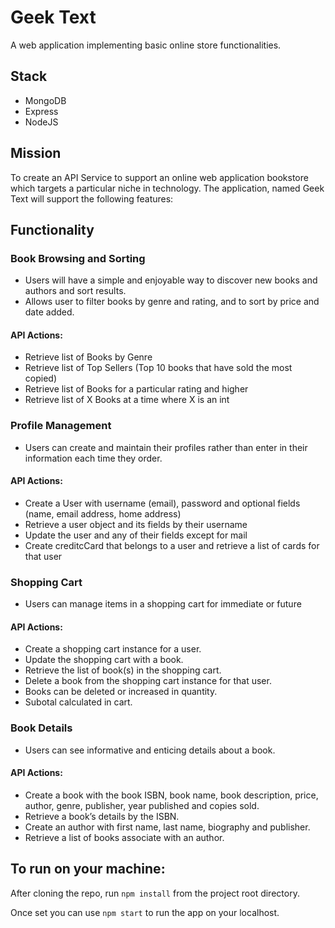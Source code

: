 # Geek Text
A web application implementing basic online store functionalities.


## Stack
- MongoDB
- Express
- NodeJS


## Mission
To create an API Service to support an online web application bookstore which targets a particular niche in technology. The application, named Geek Text will support the following features:

## Functionality

### Book Browsing and Sorting
- Users will have a simple and enjoyable way to discover new books and authors and sort results.
- Allows user to filter books by genre and rating, and to sort by price and date added.

#### API Actions:
- Retrieve list of Books by Genre
- Retrieve list of Top Sellers (Top 10 books that have sold the most copied)
- Retrieve list of Books for a particular rating and higher
- Retrieve list of X Books at a time where X is an int

### Profile Management
- Users can create and maintain their profiles rather than enter in their information each time they order.

#### API Actions:
- Create a User with username (email), password and optional fields (name, email address, home address)
- Retrieve a user object and its fields by their username
- Update the user and any of their fields except for mail
- Create creditcCard that belongs to a user and retrieve a list of cards for that user

### Shopping Cart
- Users can manage items in a shopping cart for immediate or future

#### API Actions:
- Create a shopping cart instance for a user.
- Update the shopping cart with a book.
- Retrieve the list of book(s) in the shopping cart.
- Delete a book from the shopping cart instance for that user.
- Books can be deleted or increased in quantity.
- Subotal calculated in cart.

### Book Details
- Users can see informative and enticing details about a book.

#### API Actions:
- Create a book with the book ISBN, book name, book description, price, author, genre, publisher, year published and copies sold.
- Retrieve a book’s details by the ISBN.
- Create an author with first name, last name, biography and publisher.
- Retrieve a list of books associate with an author.

## To run on your machine:

After cloning the repo, run ```npm install``` from the project root directory. 

Once set you can use `npm start` to run the app on your localhost.

